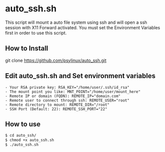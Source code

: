 # auto_ssh.sh

This script will mount a auto file system using ssh and will open a ssh session with X11 Forward activated.
You must set the Environment Variables first in order to use this script.


## How to Install

git clone https://github.com/psylinux/auto_ssh.git

## Edit auto_ssh.sh and Set environment variables
	- Your RSA private key: RSA_KEY="/home/user/.ssh/id_rsa"
	- The mount point you like: MNT_POINT="/home/user/mount_here"
	- Remote IP or domain (FQDN): REMOTE_IP="domain.com"
	- Remote user to connect through ssh: REMOTE_USER="root"
	- Remote directory to mount: REMOTE_DIR="/root"
	- SSH Port (Default: 22): REMOTE_SSH_PORT="22"


## How to use

```sh
$ cd auto_ssh/
$ chmod +x auto_ssh.sh
$ ./auto_ssh.sh
```
